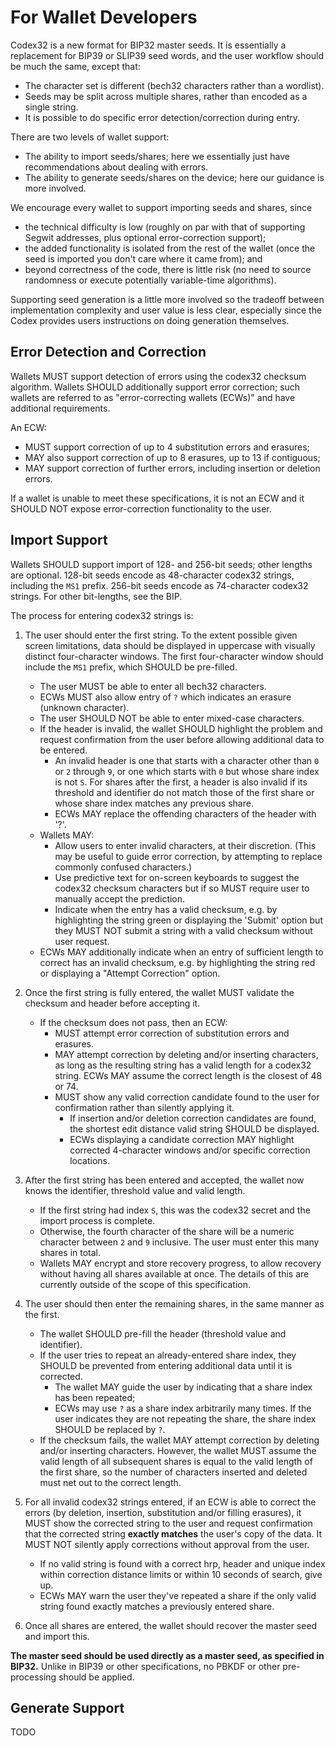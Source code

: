 # For Wallet Developers

Codex32 is a new format for BIP32 master seeds. It is essentially a replacement for
BIP39 or SLIP39 seed words, and the user workflow should be much the same, except
that:

* The character set is different (bech32 characters rather than a wordlist).
* Seeds may be split across multiple shares, rather than encoded as a single string.
* It is possible to do specific error detection/correction during entry.

There are two levels of wallet support:

* The ability to import seeds/shares; here we essentially just have recommendations about dealing with errors.
* The ability to generate seeds/shares on the device; here our guidance is more involved.

We encourage every wallet to support importing seeds and shares, since
* the technical difficulty is low (roughly on par with that of supporting Segwit addresses, plus optional error-correction support);
* the added functionality is isolated from the rest of the wallet (once the seed is imported you don't care where it came from); and
* beyond correctness of the code, there is little risk (no need to source randomness or execute potentially variable-time algorithms).

Supporting seed generation is a little more involved so the tradeoff between
implementation complexity and user value is less clear, especially since the
Codex provides users instructions on doing generation themselves.

## Error Detection and Correction

Wallets MUST support detection of errors using the codex32 checksum algorithm.
Wallets SHOULD additionally support error correction; such wallets are referred to as "error-correcting wallets (ECWs)" and have additional requirements.

An ECW:

* MUST support correction of up to 4 substitution errors and erasures;
* MAY also support correction of up to 8 erasures, up to 13 if contiguous;
* MAY support correction of further errors, including insertion or deletion errors.

If a wallet is unable to meet these specifications, it is not an ECW and it SHOULD NOT expose error-correction functionality to the user.

## Import Support

Wallets SHOULD support import of 128- and 256-bit seeds; other lengths are optional. 128-bit seeds encode as 48-character codex32 strings, including the `MS1` prefix. 256-bit seeds encode as 74-character codex32 strings. For other bit-lengths, see the BIP.

The process for entering codex32 strings is:

1. The user should enter the first string. To the extent possible given screen limitations, data should be displayed in uppercase with visually distinct four-character windows. The first four-character window should include the `MS1` prefix, which SHOULD be pre-filled.
   * The user MUST be able to enter all bech32 characters.
   * ECWs MUST also allow entry of `?` which indicates an erasure (unknown character).
   * The user SHOULD NOT be able to enter mixed-case characters.
   * If the header is invalid, the wallet SHOULD highlight the problem and request confirmation from the user before allowing additional data to be entered.
     * An invalid header is one that starts with a character other than `0` or `2` through `9`, or one which starts with `0` but whose share index is not `S`. For shares after the first, a header is also invalid if its threshold and identifier do not match those of the first share or whose share index matches any previous share.
     * ECWs MAY replace the offending characters of the header with '?'.
   * Wallets MAY:
     * Allow users to enter invalid characters, at their discretion. (This may be useful to guide error correction, by attempting to replace commonly confused characters.)
     * Use predictive text for on-screen keyboards to suggest the codex32 checksum characters but if so MUST require user to manually accept the prediction.
     * Indicate when the entry has a valid checksum, e.g. by highlighting the string green or displaying the 'Submit' option but they MUST NOT submit a string with a valid checksum without user request.
   * ECWs MAY additionally indicate when an entry of sufficient length to correct has an invalid checksum, e.g. by highlighting the string red or displaying a "Attempt Correction" option.


1. Once the first string is fully entered, the wallet MUST validate the checksum and header before accepting it.
   * If the checksum does not pass, then an ECW:
      * MUST attempt error correction of substitution errors and erasures.
      * MAY attempt correction by deleting and/or inserting characters, as long as the resulting string has a valid length for a codex32 string. ECWs MAY assume the correct length is the closest of 48 or 74.
      * MUST show any valid correction candidate found to the user for confirmation rather than silently applying it.
         * If insertion and/or deletion correction candidates are found, the shortest edit distance valid string SHOULD be displayed.
         * ECWs displaying a candidate correction MAY highlight corrected 4-character windows and/or specific correction locations.
1. After the first string has been entered and accepted, the wallet now knows the identifier, threshold value and valid length.
   * If the first string had index `S`, this was the codex32 secret and the import process is complete.
   * Otherwise, the fourth character of the share will be a numeric character between `2` and `9` inclusive. The user must enter this many shares in total.
   * Wallets MAY encrypt and store recovery progress, to allow recovery without having all shares available at once. The details of this are currently outside of the scope of this specification.
1. The user should then enter the remaining shares, in the same manner as the first.
   * The wallet SHOULD pre-fill the header (threshold value and identifier).
   * If the user tries to repeat an already-entered share index, they SHOULD be prevented from entering additional data until it is corrected.
      * The wallet MAY guide the user by indicating that a share index has been repeated;
      * ECWs may use `?` as a share index arbitrarily many times. If the user indicates they are not repeating the share, the share index SHOULD be replaced by `?`.
   * If the checksum fails, the wallet MAY attempt correction by deleting and/or inserting characters. However, the wallet MUST assume the valid length of all subsequent shares is equal to the valid length of the first share, so the number of characters inserted and deleted must net out to the correct length.
1. For all invalid codex32 strings entered, if an ECW is able to correct the errors (by deletion, insertion, substitution and/or filling erasures), it MUST show the corrected string to the user and request confirmation that the corrected string **exactly matches** the user's copy of the data. It MUST NOT silently apply corrections without approval from the user.
    * If no valid string is found with a correct hrp, header and unique index within correction distance limits or within 10 seconds of search, give up.
    * ECWs MAY warn the user they've repeated a share if the only valid string found exactly matches a previously entered share.
1. Once all shares are entered, the wallet should recover the master seed and import this.

**The master seed should be used directly as a master seed, as specified in BIP32.**
Unlike in BIP39 or other specifications, no PBKDF or other pre-processing should be applied.

## Generate Support

TODO



